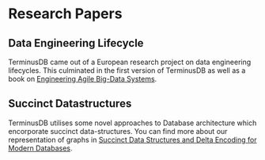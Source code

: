 # Research Papers

## Data Engineering Lifecycle

TerminusDB came out of a European research project on data engineering
lifecycles. This culminated in the first version of TerminusDB as well
as a book on [Engineering Agile Big-Data Systems](https://www.riverpublishers.com/research_details.php?book_id=659).

## Succinct Datastructures

TerminusDB utilises some novel approaches to Database architecture
which encorporate succinct data-structures. You can find more about
our representation of graphs in [Succinct Data Structures and Delta Encoding for Modern Databases](https://github.com/terminusdb/terminusdb-server/blob/master/docs/whitepaper/terminusdb.pdf).

